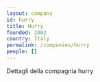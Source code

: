 ```yaml
---
layout: company
id: hurry
title: Hurry
founded: 2002
country: Italy
permalink: /companies/hurry
people: []
---
```


Dettagli della compagnia hurry